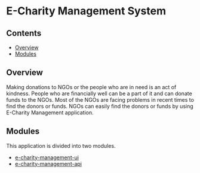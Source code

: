 # E-Charity Management System

## Contents

* [Overview](#overview)
* [Modules](#modules)

## Overview

Making donations to NGOs or the people who are in need is an act of kindness. People who are financially well can be a part of it and can donate funds to the NGOs. Most of the NGOs are facing problems in recent times to find the donors or funds. NGOs can easily find the donors or funds by using E-Charity Management application.

## Modules

This application is divided into two modules.

- [e-charity-management-ui](e-charity-management-ui/README.md)
- [e-charity-management-api](e-charity-management-api/README.md)
